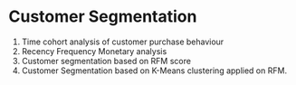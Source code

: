 # Customer Segmentation
1. Time cohort analysis of customer purchase behaviour  
2. Recency Frequency Monetary analysis
3. Customer segmentation based on RFM score
4. Customer Segmentation based on K-Means clustering applied on RFM. 
